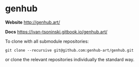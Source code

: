# genhub

**Website** http://genhub.art/

**Docs** https://ivan-tsoninski.gitbook.io/genhub.art/


To clone with all submodule repositories:

```
git clone --recursive git@github.com:genhub-art/genhub.git
```

or clone the relevant repositories individually the standard way.
